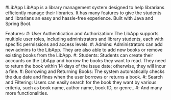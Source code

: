 #LibApp
LibApp is a library management system designed to help librarians efficiently manage their libraries. It has many features to give the students and librarians an easy and hassle-free experience.
Built with Java and Spring Boot.

Features:
#: User Authentication and Authorization: The LibApp supports multiple user roles, including administrators and library students, each with specific permissions and access levels.
#: Admins: Administrators can add new admins to the LibApp. They are also able to add new books or remove existing books from the LibApp.
#: Students: Students can create their accounts on the LibApp and borrow the books they want to read. They need to return the book within 14 days of the issue date; otherwise, they will incur a fine.
#: Borrowing and Returning Books: The system automatically checks the due date and fines when the user borrows or returns a book.
#: Search and Filtering: Users can easily search for the book they want by various criteria, such as book name, author name, book ID, or genre..
#: And many more functionalities.
